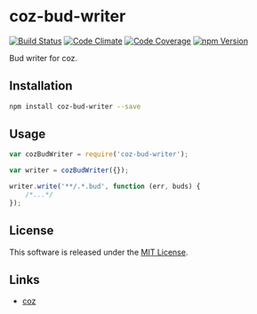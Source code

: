 coz-bud-writer
==========

<!-- Badge Start -->
<a name="badges"></a>

[![Build Status][bd_travis_shield_url]][bd_travis_url]
[![Code Climate][bd_codeclimate_shield_url]][bd_codeclimate_url]
[![Code Coverage][bd_codeclimate_coverage_shield_url]][bd_codeclimate_url]
[![npm Version][bd_npm_shield_url]][bd_npm_url]

[bd_repo_url]: https://github.com/coz-repo/coz-bud-writer
[bd_travis_url]: http://travis-ci.org/coz-repo/coz-bud-writer
[bd_travis_shield_url]: http://img.shields.io/travis/coz-repo/coz-bud-writer.svg?style=flat
[bd_license_url]: https://github.com/coz-repo/coz-bud-writer/blob/master/LICENSE
[bd_codeclimate_url]: http://codeclimate.com/github/coz-repo/coz-bud-writer
[bd_codeclimate_shield_url]: http://img.shields.io/codeclimate/github/coz-repo/coz-bud-writer.svg?style=flat
[bd_codeclimate_coverage_shield_url]: http://img.shields.io/codeclimate/coverage/github/coz-repo/coz-bud-writer.svg?style=flat
[bd_gemnasium_url]: https://gemnasium.com/coz-repo/coz-bud-writer
[bd_gemnasium_shield_url]: https://gemnasium.com/coz-repo/coz-bud-writer.svg
[bd_npm_url]: http://www.npmjs.org/package/coz-bud-writer
[bd_npm_shield_url]: http://img.shields.io/npm/v/coz-bud-writer.svg?style=flat

<!-- Badge End -->


<!-- Description Start -->
<a name="description"></a>

Bud writer for coz.

<!-- Description End -->



<!-- Sections Start -->
<a name="sections"></a>

Installation
-----

```bash
npm install coz-bud-writer --save
```

Usage
----

```javascript
var cozBudWriter = require('coz-bud-writer');

var writer = cozBudWriter({});

writer.write('**/.*.bud', function (err, buds) {
    /*...*/
});
```

<!-- Sections Start -->


<!-- LICENSE Start -->
<a name="license"></a>

License
-------
This software is released under the [MIT License](https://github.com/coz-repo/coz-bud-writer/blob/master/LICENSE).

<!-- LICENSE End -->


<!-- Links Start -->
<a name="links"></a>

Links
------

+ [coz](https://github.com/coz-repo/coz)

<!-- Links End -->
